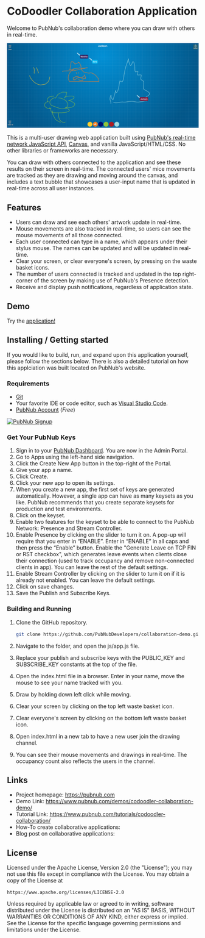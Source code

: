 CoDoodler Collaboration Application
===================================

Welcome to PubNub's collaboration demo where you can draw with others in real-time.

<img src="/images/demo-example.png"/>

This is a multi-user drawing web application built using [PubNub's real-time network JavaScript API](https://www.pubnub.com/docs/sdks/javascript), [Canvas](https://developer.mozilla.org/en-US/docs/Web/API/Canvas_API/Tutorial), and vanilla JavaScript/HTML/CSS. No other libraries or frameworks are necessary.

You can draw with others connected to the application and see these results on their screen in real-time. The connected users' mice movements are tracked as they are drawing and moving around the canvas, and includes a text bubble that showcases a user-input name that is updated in real-time across all user instances.

## Features

* Users can draw and see each others' artwork update in real-time.
* Mouse movements are also tracked in real-time, so users can see the mouse movements of all those connected.
* Each user connected can type in a name, which appears under their stylus mouse. The names can be updated and will be updated in real-time.
* Clear your screen, or clear everyone's screen, by pressing on the waste basket icons.
* The number of users connected is tracked and updated in the top right-corner of the screen by making use of PubNub's Presence detection.
* Receive and display push notifications, regardless of application state.

## Demo
Try the [application!](www.pubnub.com/demos/codoodler-collaboration-demo/)

## Installing / Getting started
If you would like to build, run, and expand upon this application yourself, please follow the sections below. There is also a detailed tutorial on how this applciation was built located on PubNub's website.

### Requirements
- [Git](https://www.atlassian.com/git/tutorials/install-git)
- Your favorite IDE or code editor, such as [Visual Studio Code](https://code.visualstudio.com/).
- [PubNub Account](#pubnub-account) (*Free*)

<a href="https://dashboard.pubnub.com/signup">
	<img alt="PubNub Signup" src="https://i.imgur.com/og5DDjf.png" width=260 height=97/>
</a>

### Get Your PubNub Keys
1. Sign in to your [PubNub Dashboard](https://admin.pubnub.com/). You are now in the Admin Portal.
2. Go to Apps using the left-hand side navigation.
3. Click the Create New App button in the top-right of the Portal.
4. Give your app a name.
5. Click Create.
6. Click your new app to open its settings.
7. When you create a new app, the first set of keys are generated automatically. However, a single app can have as many keysets as you like. PubNub recommends that you create separate keysets for production and test environments.
8. Click on the keyset.
9. Enable two features for the keyset to be able to connect to the PubNub Network: Presence and Stream Controller.
10. Enable Presence by clicking on the slider to turn it on. A pop-up will require that you enter in “ENABLE”. Enter in “ENABLE” in all caps and then press the “Enable” button. Enable the "Generate Leave on TCP FIN or RST checkbox", which generates leave events when clients close their connection (used to track occupancy and remove non-connected clients in app). You can leave the rest of the default settings.
11. Enable Stream Controller by clicking on the slider to turn it on if it is already not enabled. You can leave the default settings.
12. Click on save changes.
13. Save the Publish and Subscribe Keys.

### Building and Running
1. Clone the GitHub repository.

	```bash
	git clone https://github.com/PubNubDevelopers/collaboration-demo.git
	```
2. Navigate to the folder, and open the js/app.js file.
3. Replace your publish and subscribe keys with the PUBLIC_KEY and SUBSCRIBE_KEY constants at the top of the file.
4. Open the index.html file in a browser. Enter in your name, move the mouse to see your name tracked with you.
5. Draw by holding down left click while moving.
6. Clear your screen by clicking on the top left waste basket icon.
7. Clear everyone's screen by clicking on the bottom left waste basket icon.
8. Open index.html in a new tab to have a new user join the drawing channel.
9. You can see their mouse movements and drawings in real-time. The occupancy count also reflects the users in the channel.

## Links

- Project homepage: https://pubnub.com
- Demo Link: https://www.pubnub.com/demos/codoodler-collaboration-demo/
- Tutorial Link: https://www.pubnub.com/tutorials/codoodler-collaboration/
- How-To create collaborative applications:
- Blog post on collaborative applications:

## License
Licensed under the Apache License, Version 2.0 (the "License");
you may not use this file except in compliance with the License.
You may obtain a copy of the License at

    https://www.apache.org/licenses/LICENSE-2.0

Unless required by applicable law or agreed to in writing, software
distributed under the License is distributed on an "AS IS" BASIS,
WITHOUT WARRANTIES OR CONDITIONS OF ANY KIND, either express or implied.
See the License for the specific language governing permissions and
limitations under the License.
```
